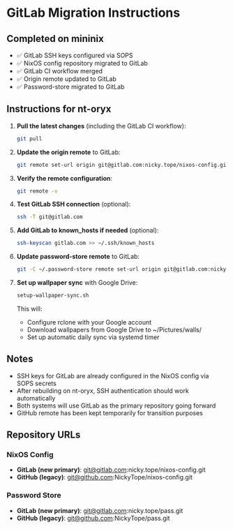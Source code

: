 # GitLab Migration Instructions

## Completed on mininix
- ✅ GitLab SSH keys configured via SOPS
- ✅ NixOS config repository migrated to GitLab
- ✅ GitLab CI workflow merged
- ✅ Origin remote updated to GitLab
- ✅ Password-store migrated to GitLab

## Instructions for nt-oryx

1. **Pull the latest changes** (including the GitLab CI workflow):
   ```bash
   git pull
   ```

2. **Update the origin remote** to GitLab:
   ```bash
   git remote set-url origin git@gitlab.com:nicky.tope/nixos-config.git
   ```

3. **Verify the remote configuration**:
   ```bash
   git remote -v
   ```

4. **Test GitLab SSH connection** (optional):
   ```bash
   ssh -T git@gitlab.com
   ```

5. **Add GitLab to known_hosts if needed** (optional):
   ```bash
   ssh-keyscan gitlab.com >> ~/.ssh/known_hosts
   ```

6. **Update password-store remote** to GitLab:
   ```bash
   git -C ~/.password-store remote set-url origin git@gitlab.com:nicky.tope/pass.git
   ```

7. **Set up wallpaper sync** with Google Drive:
   ```bash
   setup-wallpaper-sync.sh
   ```
   This will:
   - Configure rclone with your Google account
   - Download wallpapers from Google Drive to ~/Pictures/walls/
   - Set up automatic daily sync via systemd timer

## Notes
- SSH keys for GitLab are already configured in the NixOS config via SOPS secrets
- After rebuilding on nt-oryx, SSH authentication should work automatically
- Both systems will use GitLab as the primary repository going forward
- GitHub remote has been kept temporarily for transition purposes

## Repository URLs

### NixOS Config
- **GitLab (new primary)**: git@gitlab.com:nicky.tope/nixos-config.git
- **GitHub (legacy)**: git@github.com:NickyTope/nixos-config.git

### Password Store
- **GitLab (new primary)**: git@gitlab.com:nicky.tope/pass.git
- **GitHub (legacy)**: git@github.com:NickyTope/pass.git